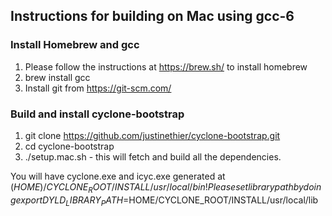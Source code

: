 Instructions for building on Mac using gcc-6
--------------------------------------------

### Install Homebrew and gcc
1. Please follow the instructions at https://brew.sh/ to install homebrew
2. brew install gcc
3. Install git from https://git-scm.com/

### Build and install cyclone-bootstrap
1. git clone https://github.com/justinethier/cyclone-bootstrap.git
2. cd cyclone-bootstrap
3. ./setup.mac.sh - this will fetch and build all the dependencies.

You will have cyclone.exe and icyc.exe generated at $(HOME)/CYCLONE_ROOT/INSTALL/usr/local/bin!
Please set library path by doing export DYLD_LIBRARY_PATH=$HOME/CYCLONE_ROOT/INSTALL/usr/local/lib
